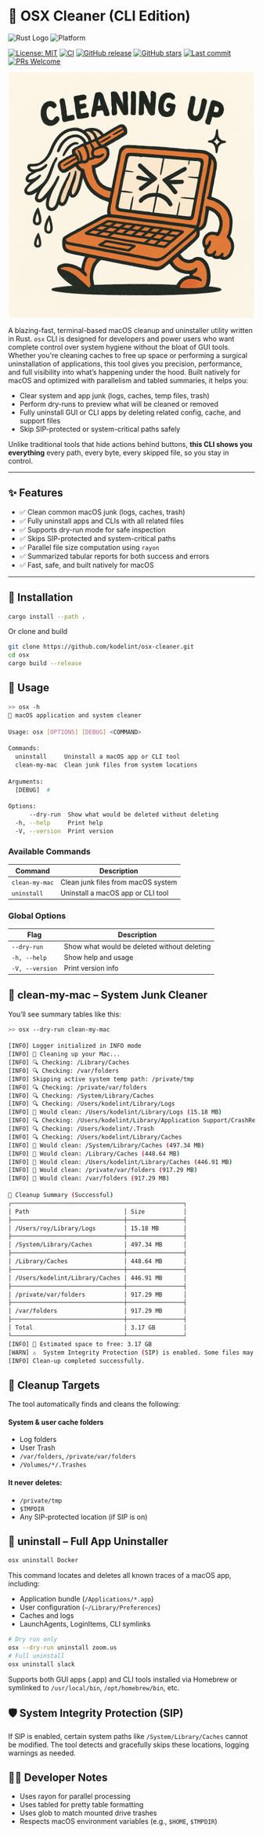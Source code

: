 # 🧼 OSX Cleaner (CLI Edition)

![Rust Logo](https://img.shields.io/badge/Rust-red?style=for-the-badge&logo=rust)
![Platform](https://img.shields.io/badge/Platform-macOS-blue?style=for-the-badge&logo=apple)


[![License: MIT](https://img.shields.io/badge/License-MIT-yellow.svg)](https://opensource.org/licenses/MIT)
[![CI](https://github.com/kodelint/osx-cleaner/actions/workflows/release.yml/badge.svg)](https://github.com/kodelint/osx-cleaner/actions/workflows/release.yml)
[![GitHub release](https://img.shields.io/github/release/kodelint/osx-cleaner.svg)](https://github.com/kodelint/osx-cleaner/releases)
[![GitHub stars](https://img.shields.io/github/stars/kodelint/osx-cleaner.svg)](https://github.com/kodelint/osx-cleaner/stargazers)
[![Last commit](https://img.shields.io/github/last-commit/kodelint/osx-cleaner.svg)](https://github.com/kodelint/osx-cleaner/commits/main)
[![PRs Welcome](https://img.shields.io/badge/PRs-welcome-brightgreen.svg)](https://github.com/kodelint/osx-cleaner/pulls)

<p align="center">
  <img src="https://raw.githubusercontent.com/kodelint/blog-images/main/common/01-osx-cleaner.png" alt="osx-cleaner" width="500"/>
</p>

A blazing-fast, terminal-based macOS cleanup and uninstaller utility written in Rust.
`osx` CLI is designed for developers and power users who want complete control over system hygiene 
without the bloat of GUI tools. Whether you're cleaning caches to free up space or performing a 
surgical uninstallation of applications, this tool gives you precision, performance, and full visibility into what’s happening under the hood.
Built natively for macOS and optimized with parallelism and tabled summaries, it helps you:

- Clear system and app junk (logs, caches, temp files, trash)
- Perform dry-runs to preview what will be cleaned or removed
- Fully uninstall GUI or CLI apps by deleting related config, cache, and support files
- Skip SIP-protected or system-critical paths safely

Unlike traditional tools that hide actions behind buttons, **this CLI shows you everything** every path, every byte, every skipped file, so you stay in control.

---

## ✨ Features

- ✅ Clean common macOS junk (logs, caches, trash)
- ✅ Fully uninstall apps and CLIs with all related files
- ✅ Supports dry-run mode for safe inspection
- ✅ Skips SIP-protected and system-critical paths
- ✅ Parallel file size computation using `rayon`
- ✅ Summarized tabular reports for both success and errors
- ✅ Fast, safe, and built natively for macOS

---

## 🚀 Installation

```sh
cargo install --path .
```
Or clone and build

```bash
git clone https://github.com/kodelint/osx-cleaner.git
cd osx
cargo build --release
```

## 🔧 Usage
```bash
>> osx -h
🚀 macOS application and system cleaner

Usage: osx [OPTIONS] [DEBUG] <COMMAND>

Commands:
  uninstall     Uninstall a macOS app or CLI tool
  clean-my-mac  Clean junk files from system locations

Arguments:
  [DEBUG]  # 

Options:
      --dry-run  Show what would be deleted without deleting
  -h, --help     Print help
  -V, --version  Print version
```
### Available Commands
| Command        | Description                        |
|----------------|------------------------------------|
| `clean-my-mac` | Clean junk files from macOS system |
| `uninstall`    | Uninstall a macOS app or CLI tool  |

### Global Options
| Flag            | Description                                 |
|-----------------|---------------------------------------------|
| `--dry-run`     | Show what would be deleted without deleting |
| `-h, --help`    | Show help and usage                         |
| `-V, --version` | Print version info                          |



## 🧹 clean-my-mac – System Junk Cleaner
You’ll see summary tables like this:
```bash
>> osx --dry-run clean-my-mac

[INFO] Logger initialized in INFO mode
[INFO] 🧹 Cleaning up your Mac...
[INFO] 🔍 Checking: /Library/Caches
[INFO] 🔍 Checking: /var/folders
[INFO] Skipping active system temp path: /private/tmp
[INFO] 🔍 Checking: /private/var/folders
[INFO] 🔍 Checking: /System/Library/Caches
[INFO] 🔍 Checking: /Users/kodelint/Library/Logs
[INFO] 🧾 Would clean: /Users/kodelint/Library/Logs (15.18 MB)
[INFO] 🔍 Checking: /Users/kodelint/Library/Application Support/CrashReporter
[INFO] 🔍 Checking: /Users/kodelint/.Trash
[INFO] 🔍 Checking: /Users/kodelint/Library/Caches
[INFO] 🧾 Would clean: /System/Library/Caches (497.34 MB)
[INFO] 🧾 Would clean: /Library/Caches (448.64 MB)
[INFO] 🧾 Would clean: /Users/kodelint/Library/Caches (446.91 MB)
[INFO] 🧾 Would clean: /private/var/folders (917.29 MB)
[INFO] 🧾 Would clean: /var/folders (917.29 MB)

🧾 Cleanup Summary (Successful)
┌─────────────────────────────────────────────────┐
│ Path                           │ Size           │
├────────────────────────────────┼────────────────┤
│ /Users/roy/Library/Logs        │ 15.18 MB       │
├────────────────────────────────┼────────────────┤
│ /System/Library/Caches         │ 497.34 MB      │
├────────────────────────────────┼────────────────┤
│ /Library/Caches                │ 448.64 MB      │
├────────────────────────────────┼────────────────┤
│ /Users/kodelint/Library/Caches │ 446.91 MB      │
├────────────────────────────────┼────────────────┤
│ /private/var/folders           │ 917.29 MB      │
├────────────────────────────────┼────────────────┤
│ /var/folders                   │ 917.29 MB      │
├────────────────────────────────┼────────────────┤
│ Total                          │ 3.17 GB        │
└────────────────────────────────┴────────────────┘
[INFO] 🧠 Estimated space to free: 3.17 GB
[WARN] ⚠️  System Integrity Protection (SIP) is enabled. Some files may not be removable.
[INFO] Clean-up completed successfully.
```

## 📂 Cleanup Targets
The tool automatically finds and cleans the following:

#### System & user cache folders

* Log folders
* User Trash
* `/var/folders`, `/private/var/folders`
* `/Volumes/*/.Trashes`

#### It never deletes:

* `/private/tmp`
* `$TMPDIR`
* Any SIP-protected location (if SIP is on)

## 🧽 uninstall – Full App Uninstaller
```bash
osx uninstall Docker
```
This command locates and deletes all known traces of a macOS app, including:

* Application bundle (`/Applications/*.app`)
* User configuration (`~/Library/Preferences`)
* Caches and logs
* LaunchAgents, LoginItems, CLI symlinks

```bash
# Dry run only
osx --dry-run uninstall zoom.us
# Full uninstall
osx uninstall slack
```
Supports both GUI apps (.app) and CLI tools installed via Homebrew or symlinked to `/usr/local/bin`, `/opt/homebrew/bin`, etc.

## 🛡️ System Integrity Protection (SIP)
If SIP is enabled, certain system paths like `/System/Library/Caches` cannot be modified. The tool detects and 
gracefully skips these locations, logging warnings as needed.

## 👨‍💻 Developer Notes
* Uses rayon for parallel processing
* Uses tabled for pretty table formatting
* Uses glob to match mounted drive trashes
* Respects macOS environment variables (e.g., `$HOME`, `$TMPDIR`)
